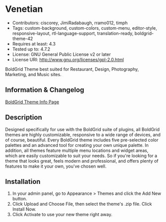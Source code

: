 # Venetian
- Contributors: ciscorey, JimiRadabaugh, rramo012, timph
- Tags: custom-background, custom-colors, custom-menu, editor-style, responsive-layout, rtl-language-support, translation-ready, boldgrid-theme-42
- Requires at least: 4.3
- Tested up to: 4.7.2
- License: GNU General Public License v2 or later
- License URI: http://www.gnu.org/licenses/gpl-2.0.html

BoldGrid Theme best suited for Restaurant, Design, Photography, Marketing, and Music sites.

## Information & Changelog
[BoldGrid Theme Info Page](https://www.boldgrid.com/themes/venetian/)

## Description
Designed specifically for use with the BoldGrid suite of plugins, all BoldGrid themes are highly customizable, responsive to a wide range of devices, and of course, beautiful. Every BoldGrid theme includes five pre-selected color palettes and an advanced tool for creating your own unique palette. In addition, all themes feature multiple menu locations and widget areas, which are easily customizable to suit your needs. So if you're looking for a theme that looks great, feels modern and professional, and offers plenty of features to make it your own, you've chosen well.

## Installation
1. In your admin panel, go to Appearance > Themes and click the Add New button.
2. Click Upload and Choose File, then select the theme's .zip file. Click Install Now.
3. Click Activate to use your new theme right away.

